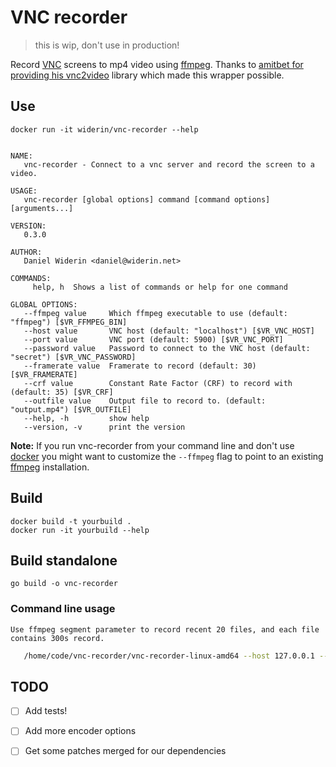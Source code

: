 # VNC recorder

> this is wip, don't use in production!

Record [VNC] screens to mp4 video using [ffmpeg]. Thanks to
[amitbet for providing his vnc2video](https://github.com/amitbet/vnc2video)
library which made this wrapper possible.

## Use

    docker run -it widerin/vnc-recorder --help


    NAME:
       vnc-recorder - Connect to a vnc server and record the screen to a video.

    USAGE:
       vnc-recorder [global options] command [command options] [arguments...]

    VERSION:
       0.3.0

    AUTHOR:
       Daniel Widerin <daniel@widerin.net>

    COMMANDS:
         help, h  Shows a list of commands or help for one command

    GLOBAL OPTIONS:
       --ffmpeg value     Which ffmpeg executable to use (default: "ffmpeg") [$VR_FFMPEG_BIN]
       --host value       VNC host (default: "localhost") [$VR_VNC_HOST]
       --port value       VNC port (default: 5900) [$VR_VNC_PORT]
       --password value   Password to connect to the VNC host (default: "secret") [$VR_VNC_PASSWORD]
       --framerate value  Framerate to record (default: 30) [$VR_FRAMERATE]
       --crf value        Constant Rate Factor (CRF) to record with (default: 35) [$VR_CRF]
       --outfile value    Output file to record to. (default: "output.mp4") [$VR_OUTFILE]
       --help, -h         show help
       --version, -v      print the version

**Note:** If you run vnc-recorder from your command line and don't use [docker]
you might want to customize the `--ffmpeg` flag to point to an existing
[ffmpeg] installation.


## Build

    docker build -t yourbuild .
    docker run -it yourbuild --help

## Build standalone
    go build -o vnc-recorder
### Command line usage
    Use ffmpeg segment parameter to record recent 20 files, and each file contains 300s record.

```bash
   /home/code/vnc-recorder/vnc-recorder-linux-amd64 --host 127.0.0.1 --port 5900 --password XXXXXX --framerate 5 --crf 10 --outfile /tmp/${pcname}_${current_date}_ >> "/var/log/${pcname}_vnc_${current_date}.log" 2>> "/var/log/${pcname}_vnc_${current_date}.err.log" &
```   

## TODO

- [ ] Add tests!
- [ ] Add more encoder options
- [ ] Get some patches merged for our dependencies


[ffmpeg]: https://ffmpeg.org
[docker]: https://www.docker.com
[vnc]: https://en.wikipedia.org/wiki/Virtual_Network_Computing
